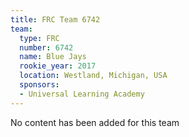 ```yaml
---
title: FRC Team 6742
team:
  type: FRC
  number: 6742
  name: Blue Jays
  rookie_year: 2017
  location: Westland, Michigan, USA
  sponsors:
  - Universal Learning Academy
---
```


No content has been added for this team